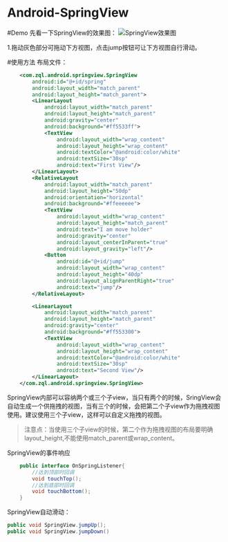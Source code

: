 # Android-SpringView
#Demo
先看一下SpringView的效果图：
![SpringView效果图](http://b.picphotos.baidu.com/album/s%3D900%3Bq%3D90/sign=7a2063ff12ce36d3a6048f300ac84bba/d53f8794a4c27d1ef38ea4e11cd5ad6eddc4386e.jpg)

1.拖动灰色部分可拖动下方视图，点击jump按钮可让下方视图自行滑动。

#使用方法
布局文件：
```xml
    <com.zql.android.springview.SpringView
        android:id="@+id/spring"
        android:layout_width="match_parent"
        android:layout_height="match_parent">
        <LinearLayout
            android:layout_width="match_parent"
            android:layout_height="match_parent"
            android:gravity="center"
            android:background="#ff5533ff">
            <TextView
                android:layout_width="wrap_content"
                android:layout_height="wrap_content"
                android:textColor="@android:color/white"
                android:textSize="30sp"
                android:text="First View"/>
        </LinearLayout>
        <RelativeLayout
            android:layout_width="match_parent"
            android:layout_height="50dp"
            android:orientation="horizontal"
            android:background="#ffeeeeee">
            <TextView
                android:layout_width="wrap_content"
                android:layout_height="match_parent"
                android:text="I am move holder"
                android:gravity="center"
                android:layout_centerInParent="true"
                android:layout_gravity="left"/>
            <Button
                android:id="@+id/jump"
                android:layout_width="wrap_content"
                android:layout_height="40dp"
                android:layout_alignParentRight="true"
                android:text="jump"/>
        </RelativeLayout>

        <LinearLayout
            android:layout_width="match_parent"
            android:layout_height="match_parent"
            android:gravity="center"
            android:background="#ff553300">
            <TextView
                android:layout_width="wrap_content"
                android:layout_height="wrap_content"
                android:textColor="@android:color/white"
                android:textSize="30sp"
                android:text="Second View"/>
        </LinearLayout>
    </com.zql.android.springview.SpringView>
```
SpringView内部可以容纳两个或三个子view，当只有两个的时候，SringView会自动生成一个供拖拽的视图，当有三个的时候，会把第二个子view作为拖拽视图使用。建议使用三个子view，这样可以自定义拖拽的视图。
> 注意点：当使用三个子view的时候，第二个作为拖拽视图的布局要明确layout_height,不能使用match_parent或wrap_content。

SpringView的事件响应
```java
    public interface OnSpringListener{
        //达到顶部时回调
        void touchTop();
        //达到底部时回调
        void touchBottom();
    }
```

SpringView自动滑动：

```java
public void SpringView.jumpUp();
public void SpringView.jumpDown()
```
